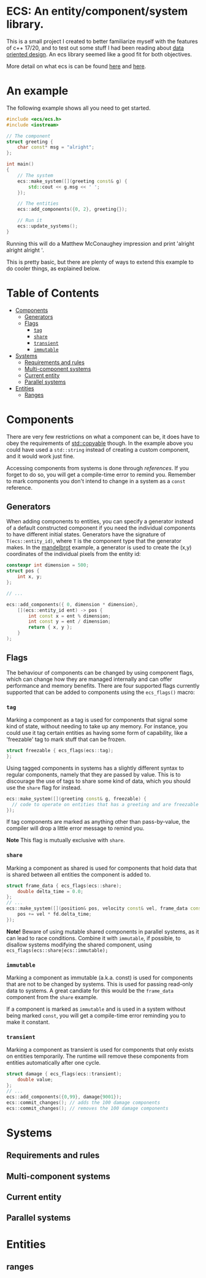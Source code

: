 
# ECS: An entity/component/system library.
This is a small project I created to better familiarize myself with the features of c++ 17/20, and to test out
some stuff I had been reading about [data oriented design](http://www.dataorienteddesign.com/dodbook/).
An ecs library seemed like a good fit for both objectives.

More detail on what ecs is can be found [here](http://gameprogrammingpatterns.com/component.html) and
[here](https://github.com/EngineArchitectureClub/TalkSlides/blob/master/2012/05-Components-SeanMiddleditch/ComponentDesign.pdf).

# An example
The following example shows all you need to get started.

```cpp
#include <ecs/ecs.h>
#include <iostream>

// The component
struct greeting {
    char const* msg = "alright";
};

int main()
{
    // The system
    ecs::make_system([](greeting const& g) {
        std::cout << g.msg << ' ';
    });

    // The entities
    ecs::add_components({0, 2}, greeting{});

    // Run it
    ecs::update_systems();
}
```
Running this will do a Matthew McConaughey impression and print 'alright alright alright '.

This is pretty basic, but there are plenty of ways to extend this example to do cooler things, as explained below.

# Table of Contents
* [Components](#Components)
  * [Generators](#Generators)
  * [Flags](#Flags)
    * [`tag`](#tag)
    * [`share`](#share)
    * [`transient`](#transient)
    * [`immutable`](#immutable)
* [Systems](#Systems)
  * [Requirements and rules](#Requirements-and-rules)
  * [Multi-component systems](#Multi-component-systems)
  * [Current entity](#Current-entity)
  * [Parallel systems](#Parallel-systems)
* [Entities](#Entities)
  * [Ranges](#Ranges)

# Components
There are very few restrictions on what a component can be, it does have to obey the requirements of
[std::copyable](https://en.cppreference.com/w/cpp/concepts/copyable) though. In the example above you could
have used a `std::string` instead of creating a custom component, and it would work just fine.

Accessing components from systems is done through *references*. If you forget to do so, you will get a compile-time
error to remind you. Remember to mark components you don't intend to change in a system as a `const` reference.

## Generators
When adding components to entities, you can specify a generator instead of a default constructed component
if you need the individual components to have different initial states. Generators have the signature
of `T(ecs::entity_id)`, where `T` is the component type that the generator makes.
In the [mandelbrot](https://github.com/kgorking/ecs/blob/master/examples/mandelbrot/mandelbrot.cpp) example,
a generator is used to create the (x,y) coordinates of the individual pixels from the entity id:
```cpp
constexpr int dimension = 500;
struct pos {
    int x, y;
};

// ...

ecs::add_components({ 0, dimension * dimension},
    [](ecs::entity_id ent) -> pos {
        int const x = ent % dimension;
        int const y = ent / dimension;
        return { x, y };
    }
);
```

## Flags
The behaviour of components can be changed by using component flags, which can change how they are managed
internally and can offer performance and memory benefits. There are four supported flags currently supported
that can be added to components using the `ecs_flags()` macro:

### `tag`
Marking a component as a tag is used for components that signal some kind of state, without needing to
take up any memory. For instance, you could use it tag certain entities as having some form of capability,
like a 'freezable' tag to mark stuff that can be frozen.

```cpp
struct freezable { ecs_flags(ecs::tag);
};
```

Using tagged components in systems has a slightly different syntax to regular components, namely that they are
passed by value. This is to discourage the use of tags to share some kind of data, which you should use the `share` flag
for instead.

```cpp
ecs::make_system([](greeting const& g, freezable) {
  // code to operate on entities that has a greeting and are freezable
});
```

If tag components are marked as anything other than pass-by-value, the compiler will drop a little error message to remind you.

**Note** This flag is mutually exclusive with `share`.

### `share`
Marking a component as shared is used for components that hold data that is shared between all entities the component is added to.

```cpp
struct frame_data { ecs_flags(ecs::share);
    double delta_time = 0.0;
};
// ...
ecs::make_system([](position& pos, velocity const& vel, frame_data const& fd) {
    pos += vel * fd.delta_time;
});
```

**Note!** Beware of using mutable shared components in parallel systems, as it can lead to race conditions. Combine it with `immutable`, if possible,
to disallow systems modifying the shared component, using `ecs_flags(ecs::share|ecs::immutable);`

### `immutable`
Marking a component as immutable (a.k.a. const) is used for components that are not to be changed by systems.
This is used for passing read-only data to systems. A great candiate for this would be the `frame_data` component
from the `share` example.

If a component is marked as `immutable` and is used in a system without being marked `const`,
you will get a compile-time error reminding you to make it constant.

### `transient`
Marking a component as transient is used for components that only exists on entities temporarily. The runtime will remove these components
from entities automatically after one cycle.
```cpp
struct damage { ecs_flags(ecs::transient);
    double value;
};
// ...
ecs::add_components({0,99}, damage{9001});
ecs::commit_changes(); // adds the 100 damage components
ecs::commit_changes(); // removes the 100 damage components
```

# Systems


## Requirements and rules
## Multi-component systems
## Current entity
## Parallel systems

# Entities
## ranges
